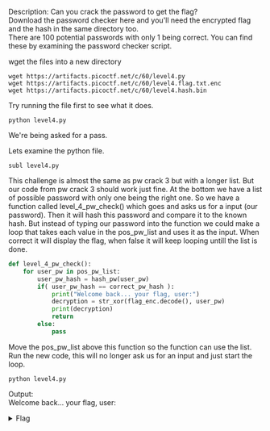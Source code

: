 Description: Can you crack the password to get the flag?  
Download the password checker here and you'll need the encrypted flag and the hash in the same directory too.  
There are 100 potential passwords with only 1 being correct. You can find these by examining the password checker script.  


wget the files into a new directory
```
wget https://artifacts.picoctf.net/c/60/level4.py
wget https://artifacts.picoctf.net/c/60/level4.flag.txt.enc
wget https://artifacts.picoctf.net/c/60/level4.hash.bin
```
Try running the file first to see what it does.
```
python level4.py
```
We're being asked for a pass.

Lets examine the python file. 
```
subl level4.py
```
This challenge is almost the same as pw crack 3 but with a longer list. But our code from pw crack 3 should work just fine.
At the bottom we have a list of possible password with only one being the right one.
So we have a function called level_4_pw_check() which goes and asks us for a input (our password). Then it will hash this password and compare it to the known hash.
But instead of typing our password into the function we could make a loop that takes each value in the pos_pw_list and uses it as the input. When correct it will display the flag, when false it will keep looping untill the list is done.
```python
def level_4_pw_check():
    for user_pw in pos_pw_list:
        user_pw_hash = hash_pw(user_pw)
        if( user_pw_hash == correct_pw_hash ):
            print("Welcome back... your flag, user:")
            decryption = str_xor(flag_enc.decode(), user_pw)
            print(decryption)
            return
        else:
            pass
```
Move the pos_pw_list above this function so the function can use the list.
Run the new code, this will no longer ask us for an input and just start the loop.
```
python level4.py
```
Output:  
Welcome back... your flag, user:
<details><summary>Flag</summary>
  picoCTF{fl45h_5pr1ng1ng_d770d48c}
</details>